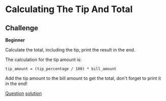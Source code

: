 # Calculating The Tip And Total

## Challenge

**Beginner**

Calculate the total, including the tip, print the result in the end.

The calculation for the tip amount is:

`tip_amount = (tip_percentage / 100) * bill_amount`

Add the tip amount to the bill amount to get the total, don't forget to print it in the end!

[Question](q.py) [solution](solution.py)

